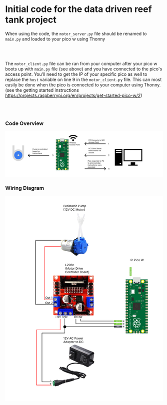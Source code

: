 # Initial code for the data driven reef tank project


When using the code, the `motor_server.py` file should be renamed to `main.py` and loaded to your pico w using Thonny  

<br/>
<br/>

The `motor_client.py` file can be ran from your computer after your pico w boots up with `main.py` file (see above) and you have connected to the pico's access point. You'll need to get the IP of your specific pico as well to replace the `host` variable on line 9 in the `motor_client.py` file. This can most easily be done when the pico is connected to your computer using Thonny. (see the getting started instructions https://projects.raspberrypi.org/en/projects/get-started-pico-w/2)

<br/>
<br/>

### Code Overview
![code](images/initial_code.png)


### Wiring Diagram
![wiring](images/initial_wiring.png)

